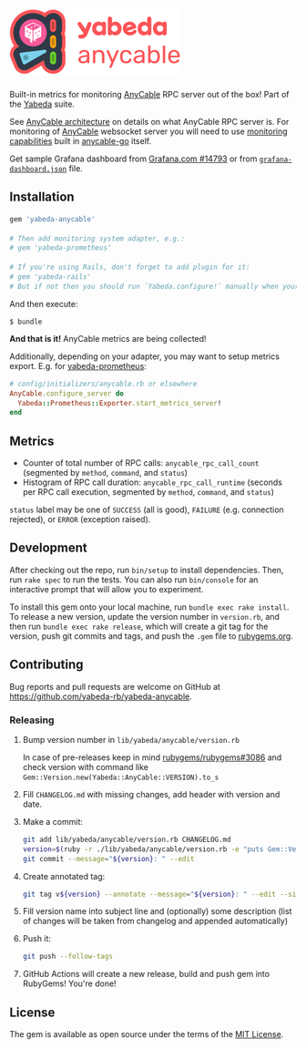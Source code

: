 # ![Yabeda::AnyCable](./yabeda-anycable-logo.png)

Built-in metrics for monitoring [AnyCable] RPC server out of the box! Part of the [Yabeda] suite.

See [AnyCable architecture](https://docs.anycable.io/architecture) on details on what AnyCable RPC server is. For monitoring of [AnyCable] websocket server you will need to use [monitoring capabilities](https://docs.anycable.io/anycable-go/instrumentation) built in [anycable-go] itself.

Get sample Grafana dashboard from [Grafana.com #14793](https://grafana.com/grafana/dashboards/14793) or from [`grafana-dashboard.json`](./grafana-dashboard.json) file.

## Installation

```ruby
gem 'yabeda-anycable'

# Then add monitoring system adapter, e.g.:
# gem 'yabeda-prometheus'

# If you're using Rails, don't forget to add plugin for it:
# gem 'yabeda-rails'
# But if not then you should run `Yabeda.configure!` manually when your app is ready.
```

And then execute:

    $ bundle

**And that is it!** AnyCable metrics are being collected!

Additionally, depending on your adapter, you may want to setup metrics export. E.g. for [yabeda-prometheus]:

```ruby
# config/initializers/anycable.rb or elsewhere
AnyCable.configure_server do
  Yabeda::Prometheus::Exporter.start_metrics_server!
end
```

## Metrics

- Counter of total number of RPC calls: `anycable_rpc_call_count` (segmented by `method`, `command`, and `status`)
- Histogram of RPC call duration: `anycable_rpc_call_runtime` (seconds per RPC call execution, segmented by `method`, `command`, and `status`)

`status` label may be one of `SUCCESS` (all is good), `FAILURE` (e.g. connection rejected), or `ERROR` (exception raised).

## Development

After checking out the repo, run `bin/setup` to install dependencies. Then, run `rake spec` to run the tests. You can also run `bin/console` for an interactive prompt that will allow you to experiment.

To install this gem onto your local machine, run `bundle exec rake install`. To release a new version, update the version number in `version.rb`, and then run `bundle exec rake release`, which will create a git tag for the version, push git commits and tags, and push the `.gem` file to [rubygems.org](https://rubygems.org).

## Contributing

Bug reports and pull requests are welcome on GitHub at https://github.com/yabeda-rb/yabeda-anycable.

### Releasing

1. Bump version number in `lib/yabeda/anycable/version.rb`

   In case of pre-releases keep in mind [rubygems/rubygems#3086](https://github.com/rubygems/rubygems/issues/3086) and check version with command like `Gem::Version.new(Yabeda::AnyCable::VERSION).to_s`

2. Fill `CHANGELOG.md` with missing changes, add header with version and date.

3. Make a commit:

   ```sh
   git add lib/yabeda/anycable/version.rb CHANGELOG.md
   version=$(ruby -r ./lib/yabeda/anycable/version.rb -e "puts Gem::Version.new(Yabeda::AnyCable::VERSION)")
   git commit --message="${version}: " --edit
   ```

4. Create annotated tag:

   ```sh
   git tag v${version} --annotate --message="${version}: " --edit --sign
   ```

5. Fill version name into subject line and (optionally) some description (list of changes will be taken from changelog and appended automatically)

6. Push it:

   ```sh
   git push --follow-tags
   ```

7. GitHub Actions will create a new release, build and push gem into RubyGems! You're done!

## License

The gem is available as open source under the terms of the [MIT License](https://opensource.org/licenses/MIT).

[AnyCable]: https://anycable.io/ "Polyglot replacement for ActionCable server"
[anycable-go]: https://github.com/anycable/anycable-go "AnyCable WebSocket server written in Go"
[Yabeda]: https://github.com/yabeda-rb/yabeda "Extendable framework for collecting and exporting metrics from your Ruby application"
[yabeda-prometheus]: https://github.com/yabeda-rb/yabeda-prometheus "Adapter to expose metrics collected by Yabeda plugins to Prometheus via its offical Ruby client"

